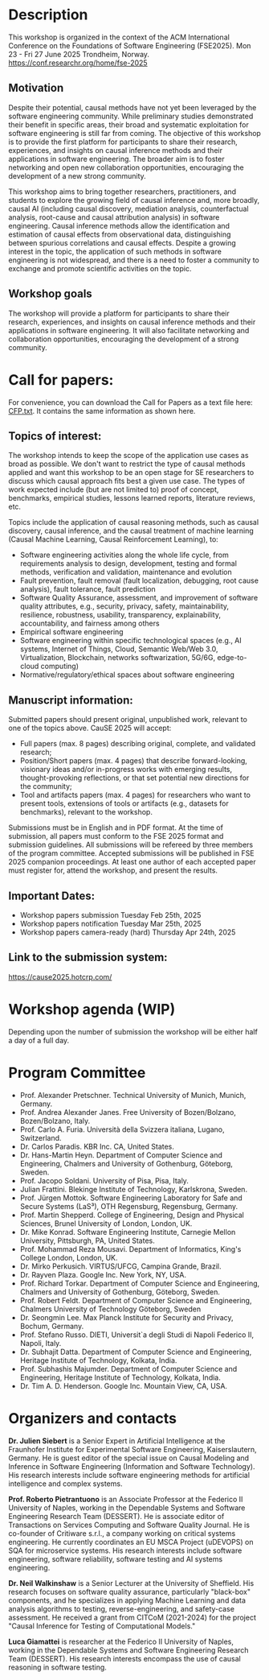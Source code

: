 # Description

This workshop is organized in the context of the ACM International Conference on the Foundations of Software Engineering (FSE2025). Mon 23 - Fri 27 June 2025 Trondheim, Norway. https://conf.researchr.org/home/fse-2025

## Motivation

Despite their potential, causal methods have not yet been leveraged by the software engineering community. While preliminary studies demonstrated their benefit in specific areas, their broad and systematic exploitation for software engineering is still far from coming. The objective of this workshop is to provide the first platform for participants to share their research, experiences, and insights on causal inference methods and their applications in software engineering. The broader aim is to foster networking and open new collaboration opportunities, encouraging the development of a new strong community.

This workshop aims to bring together researchers, practitioners, and students to explore the growing field of causal inference and, more broadly, causal AI (including causal discovery, mediation analysis, counterfactual analysis, root-cause and causal attribution analysis) in software engineering. Causal inference methods allow the identification and estimation of causal effects from observational data, distinguishing between spurious correlations and causal effects. Despite a growing interest in the topic, the application of such methods in software engineering is not widespread, and there is a need to foster a community to exchange and promote scientific activities on the topic.

## Workshop goals
The workshop will provide a platform for participants to share their research, experiences, and insights on causal inference methods and their applications in software engineering. It will also facilitate networking and collaboration opportunities, encouraging the development of a strong community.

# Call for papers:
For convenience, you can download the Call for Papers as a text file here: [CFP.txt](https://github.com/causality-software-engineering/cause-workshop-2025/blob/main/docs/CFP.txt). It contains the same information as shown here.

## Topics of interest:
The workshop intends to keep the scope of the application use cases as broad as possible. We don't want to restrict the type of causal methods applied and want this workshop to be an open stage for SE researchers to discuss which causal approach fits best a given use case. The types of work expected include (but are not limited to) proof of concept, benchmarks, empirical studies, lessons learned reports, literature reviews, etc. 

Topics include the application of causal reasoning methods, such as causal discovery, causal inference, and the causal treatment of machine learning (Causal Machine Learning, Causal Reinforcement Learning), to: 
* Software engineering activities along the whole life cycle, from requirements analysis to design, development, testing and formal methods, verification and validation, maintenance and evolution
* Fault prevention, fault removal (fault localization, debugging, root cause analysis), fault tolerance, fault prediction
* Software Quality Assurance, assessment, and improvement of software quality attributes, e.g., security, privacy, safety, maintainability, resilience, robustness, usability, transparency, explainability, accountability, and fairness among others
* Empirical software engineering
* Software engineering within specific technological spaces (e.g., AI systems, Internet of Things, Cloud, Semantic Web/Web 3.0, Virtualization, Blockchain, networks softwarization, 5G/6G, edge-to-cloud computing)
* Normative/regulatory/ethical spaces about software engineering

## Manuscript information:

Submitted papers should present original, unpublished work, relevant to one of the topics above. CauSE 2025 will accept: 
* Full papers (max. 8 pages) describing original, complete, and validated research;
* Position/Short papers (max. 4 pages) that describe forward-looking, visionary ideas and/or in-progress works with emerging results, thought-provoking reflections, or that set potential new directions for the community; 
* Tool and artifacts papers (max. 4 pages) for researchers who want to present tools, extensions of tools or artifacts (e.g., datasets for benchmarks), relevant to the workshop. 

Submissions must be in English and in PDF format. At the time of submission, all papers must conform to the FSE 2025 format and submission guidelines. 
All submissions will be refereed by three members of the program committee. Accepted submissions will be published in FSE 2025 companion proceedings. 
At least one author of each accepted paper must register for, attend the workshop, and present the results.

## Important Dates:

- Workshop papers submission Tuesday Feb 25th, 2025
- Workshop papers notification Tuesday Mar 25th, 2025
- Workshop papers camera-ready (hard) Thursday Apr 24th, 2025

## Link to the submission system:

https://cause2025.hotcrp.com/


# Workshop agenda (WIP)

Depending upon the number of submission the workshop will be either half a day of a full day.




# Program Committee

- Prof. Alexander Pretschner. Technical University of Munich, Munich, Germany.
- Prof. Andrea Alexander Janes. Free University of Bozen/Bolzano, Bozen/Bolzano, Italy. 
- Prof. Carlo A. Furia. Università della Svizzera italiana, Lugano, Switzerland.
- Dr. Carlos Paradis. KBR Inc. CA, United States.
- Dr. Hans-Martin Heyn. Department of Computer Science and Engineering, Chalmers and University of Gothenburg, Göteborg, Sweden.
- Prof. Jacopo Soldani. University of Pisa, Pisa, Italy.
- Julian Frattini. Blekinge Institute of Technology, Karlskrona, Sweden.
- Prof. Jürgen Mottok. Software Engineering Laboratory for Safe and Secure Systems (LaS³), OTH Regensburg, Regensburg, Germany.
- Prof. Martin Shepperd. College of Engineering, Design and Physical Sciences, Brunel University of London, London, UK.
- Dr. Mike Konrad. Software Engineering Institute, Carnegie Mellon University, Pittsburgh, PA, United States.
- Prof. Mohammad Reza Mousavi. Department of Informatics, King's College London, London, UK.
- Dr. Mirko Perkusich. VIRTUS/UFCG, Campina Grande, Brazil.
- Dr. Rayven Plaza. Google Inc. New York, NY, USA.
- Prof. Richard Torkar. Department of Computer Science and Engineering, Chalmers and University of Gothenburg, Göteborg, Sweden.
- Prof. Robert Feldt. Department of Computer Science and Engineering, Chalmers University of Technology Göteborg, Sweden
- Dr. Seongmin Lee. Max Planck Institute for Security and Privacy, Bochum, Germany.
- Prof. Stefano Russo. DIETI, Universit`a degli Studi di Napoli Federico II, Napoli, Italy.
- Dr. Subhajit Datta. Department of Computer Science and Engineering, Heritage Institute of Technology, Kolkata, India.
- Prof. Subhashis Majumder. Department of Computer Science and Engineering, Heritage Institute of Technology, Kolkata, India.
- Dr. Tim A. D. Henderson. Google Inc. Mountain View, CA, USA.


# Organizers and contacts

**Dr. Julien Siebert** is a Senior Expert in Artificial Intelligence at the Fraunhofer Institute for Experimental Software Engineering, Kaiserslautern, Germany. He is guest editor of the special issue on Causal Modeling and Inference in Software Engineering (Information and Software Technology). His research interests include software engineering methods for artificial intelligence and complex systems.

**Prof. Roberto Pietrantuono** is an Associate Professor at the Federico II University of Naples, working in the Dependable Systems and Software Engineering Research Team (DESSERT). He is associate editor of Transactions on Services Computing and Software Quality Journal. He is co-founder of Critiware s.r.l., a company working on critical systems engineering. He currently coordinates an EU MSCA Project (uDEVOPS) on SQA for microservice systems. His research interests include software engineering, software reliability, software testing and AI systems engineering. 

**Dr. Neil Walkinshaw** is a Senior Lecturer at the University of Sheffield. His research focuses on software quality assurance, particularly "black-box" components, and he specializes in applying Machine Learning and data analysis algorithms to testing, reverse-engineering, and safety-case assessment. He received a grant from CITCoM (2021-2024) for the project "Causal Inference for Testing of Computational Models."

**Luca Giamattei** is researcher at the Federico II University of Naples, working in the Dependable Systems and Software Engineering Research Team (DESSERT). His research interests encompass the use of causal reasoning in software testing.
